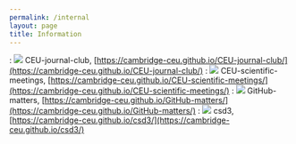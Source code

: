 ```yaml
---
permalink: /internal
layout: page
title: Information
---
```


: [![](/assets/images/github.svg)](https://github.com/cambridge-ceu/CEU-journal-club) CEU-journal-club, [https://cambridge-ceu.github.io/CEU-journal-club/](https://cambridge-ceu.github.io/CEU-journal-club/)
: [![](/assets/images/github.svg)](https://github.com/cambridge-ceu/CEU-scientific-meetings) CEU-scientific-meetings, [https://cambridge-ceu.github.io/CEU-scientific-meetings/](https://cambridge-ceu.github.io/CEU-scientific-meetings/)
: [![](/assets/images/github.svg)](https://github.com/cambridge-ceu/GitHub-matters) GitHub-matters, [https://cambridge-ceu.github.io/GitHub-matters/](https://cambridge-ceu.github.io/GitHub-matters/)
: [![](/assets/images/github.svg)](https://github.com/cambridge-ceu/csd3) csd3, [https://cambridge-ceu.github.io/csd3/](https://cambridge-ceu.github.io/csd3/)

